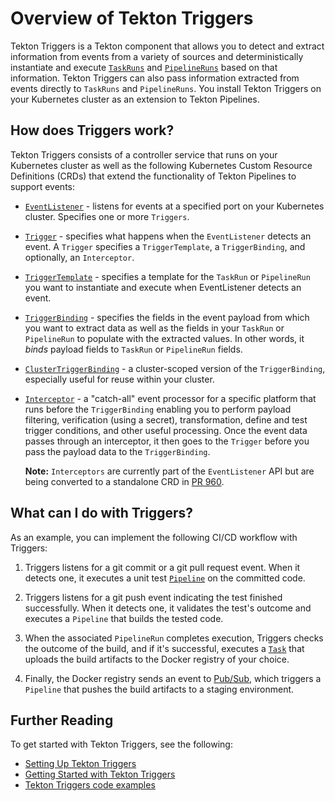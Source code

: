 <!-- prettier-ignore start -->
<!--
---
title: "Overview of Tekton Triggers"
linkTitle: "Overview"
weight: 3
description: >
  Tekton Triggers
cascade:
  github_project_repo: https://github.com/tektoncd/triggers
---
-->

<!-- prettier-ignore end -->


# Overview of Tekton Triggers

Tekton Triggers is a Tekton component that allows you to detect and extract information from events from a variety of sources and deterministically instantiate
and execute [`TaskRuns`](https://github.com/tektoncd/pipeline/blob/master/docs/taskruns.md) and [`PipelineRuns`](https://github.com/tektoncd/pipeline/blob/master/docs/pipelineruns.md)
based on that information. Tekton Triggers can also pass information extracted from events directly to `TaskRuns` and `PipelineRuns`. You install Tekton Triggers on your Kubernetes
cluster as an extension to Tekton Pipelines.

## How does Triggers work?

Tekton Triggers consists of a controller service that runs on your Kubernetes cluster as well as the following Kubernetes Custom Resource Definitions (CRDs) that extend
the functionality of Tekton Pipelines to support events:

*  [`EventListener`](https://github.com/tektoncd/triggers/blob/master/docs/eventlisteners.md) - listens for events at a specified port on your Kubernetes cluster.
   Specifies one or more `Triggers`.

*  [`Trigger`](https://github.com/tektoncd/triggers/blob/master/docs/triggers.md) - specifies what happens when the `EventListener` detects an event. A `Trigger` specifies
   a `TriggerTemplate`, a `TriggerBinding`, and optionally, an `Interceptor`.

*  [`TriggerTemplate`](https://github.com/tektoncd/triggers/blob/master/docs/triggertemplates.md) - specifies a template for the `TaskRun` or `PipelineRun` you want to
   instantiate and execute when EventListener detects an event.

*  [`TriggerBinding`](https://github.com/tektoncd/triggers/blob/master/docs/triggerbindings.md) - specifies the fields in the event payload from which you want to extract
   data as well as the fields in your `TaskRun` or `PipelineRun` to populate with the extracted values. In other words, it *binds* payload fields to `TaskRun` or
   `PipelineRun` fields.

*  [`ClusterTriggerBinding`](https://github.com/tektoncd/triggers/blob/master/docs/clustertriggerbindings.md) - a cluster-scoped version of the `TriggerBinding`,
   especially useful for reuse within your cluster.

*  [`Interceptor`](https://github.com/tektoncd/triggers/blob/master/docs/eventlisteners.md#interceptors) - a "catch-all" event processor for a specific platform that
   runs before the `TriggerBinding` enabling you to perform payload filtering, verification (using a secret), transformation, define and test trigger conditions, and other
   useful processing. Once the event data passes through an interceptor, it then goes to the `Trigger` before you pass the payload data to the `TriggerBinding`.

   **Note:** `Interceptors` are currently part of the `EventListener` API but are being converted to a standalone CRD in [PR 960](https://github.com/tektoncd/triggers/pull/960). 


## What can I do with Triggers?

As an example, you can implement the following CI/CD workflow with Triggers:

1. Triggers listens for a git commit or a git pull request event. When it detects one, it executes a unit test [`Pipeline`](https://github.com/tektoncd/pipeline/blob/master/docs/pipelines.md) on the committed code.

2. Triggers listens for a git push event indicating the test finished successfully. When it detects one, it validates the test's outcome and executes a `Pipeline` that builds the tested code.

3. When the associated `PipelineRun` completes execution, Triggers checks the outcome of the build, and if it's successful, executes a [`Task`](https://github.com/tektoncd/pipeline/blob/master/docs/tasks.md) that uploads the build artifacts to the Docker registry of your choice.

4. Finally, the Docker registry sends an event to [Pub/Sub](https://cloud.google.com/pubsub/docs/overview), which triggers a `Pipeline` that pushes the build artifacts to a staging environment.


## Further Reading

To get started with Tekton Triggers, see the following:

*   [Setting Up Tekton Triggers](https://github.com/tektoncd/triggers/blob/master/docs/install.md)
*   [Getting Started with Tekton Triggers](https://github.com/tektoncd/triggers/blob/master/docs/getting-started/README.md)
*   [Tekton Triggers code examples](https://github.com/tektoncd/triggers/tree/master/examples)
